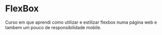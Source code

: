 # FlexBox
Curso em que aprendi como utilizar e estilizar flexbox numa página web e tambem um pouco de responsibilidade mobile.
